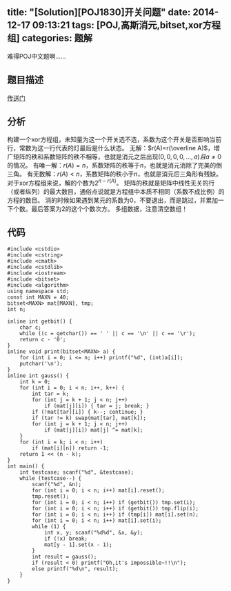 title: "[Solution][POJ1830]开关问题"
date: 2014-12-17 09:13:21
tags: [POJ,高斯消元,bitset,xor方程组]
categories: 题解
---
难得POJ中文题啊……
<!--more-->
## 题目描述
[传送门](http://poj.org/problem?id=1830)

## 分析
构建一个xor方程组，未知量为这一个开关选不选，系数为这个开关是否影响当前行，常数为这一行代表的灯最后是什么状态。
无解：$r(A)=r(\overline A)$，增广矩阵的秩和系数矩阵的秩不相等，也就是消元之后出现$(0,0,0,0,...,a)且a\neq 0$的情况。
有唯一解：$r(A)=n$，系数矩阵的秩等于$n$，也就是消元消除了完美的倒三角。
有无数解：$r(A)<n$，系数矩阵的秩小于$n$，也就是消元后三角形有残缺。对于xor方程组来说，解的个数为$2^{n-r(A)}$。
矩阵的秩就是矩阵中线性无关的行（或者纵列）的最大数目，通俗点说就是方程组中本质不相同（系数不成比例）的方程的数目。
消的时候如果遇到某元的系数为$0$，不要退出，而是跳过，并累加一下个数。最后答案为$2$的这个个数次方。
多组数据，注意清空数组！

## 代码
```
#include <cstdio>
#include <cstring>
#include <cmath>
#include <cstdlib>
#include <iostream>
#include <bitset>
#include <algorithm>
using namespace std;
const int MAXN = 40;
bitset<MAXN> mat[MAXN], tmp;
int n;

inline int getbit() {
    char c;
    while ((c = getchar()) == ' ' || c == '\n' || c == '\r');
    return c - '0';
}
inline void print(bitset<MAXN> a) {
    for (int i = 0; i <= n; i++) printf("%d", (int)a[i]);
    putchar('\n');
}
inline int gauss() {
    int k = 0;
    for (int i = 0; i < n; i++, k++) {
        int tar = k;
        for (int j = k + 1; j < n; j++)
            if (mat[j][i]) { tar = j; break; }
        if (!mat[tar][i]) { k--; continue; }
        if (tar != k) swap(mat[tar], mat[k]);
        for (int j = k + 1; j < n; j++)
            if (mat[j][i]) mat[j] ^= mat[k];
    }
    for (int i = k; i < n; i++)
        if (mat[i][n]) return -1;
    return 1 << (n - k);
}
int main() {
    int testcase; scanf("%d", &testcase);
    while (testcase--) {
        scanf("%d", &n);
        for (int i = 0; i < n; i++) mat[i].reset();
        tmp.reset();
        for (int i = 0; i < n; i++) if (getbit()) tmp.set(i);
        for (int i = 0; i < n; i++) if (getbit()) tmp.flip(i);
        for (int i = 0; i < n; i++) if (tmp[i]) mat[i].set(n);
        for (int i = 0; i < n; i++) mat[i].set(i);
        while (1) {
            int x, y; scanf("%d%d", &x, &y);
            if (!x) break;
            mat[y - 1].set(x - 1);
        }
        int result = gauss();
        if (result < 0) printf("Oh,it's impossible~!!\n");
        else printf("%d\n", result);
    }
}
```